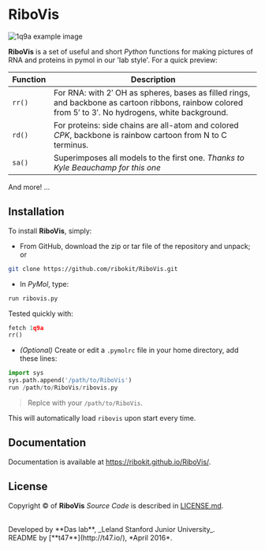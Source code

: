 # RiboVis

![1q9a example image](https://raw.github.com/ribokit/RiboVis/master/1q9a.png)

**RiboVis** is a set of useful and short *Python* functions for making pictures of RNA and proteins in pymol in our 'lab style'. For a quick preview:

| Function | Description |
| --- | --- |
| `rr()` | For RNA: with 2&prime; OH as spheres, bases as filled rings, and backbone as cartoon ribbons, rainbow colored from 5&prime; to 3&prime;. No hydrogens, white background. |
| `rd()` | For proteins: side chains are all-atom and colored _CPK_, backbone is rainbow cartoon from N to C terminus. |
| `sa()` | Superimposes all models to the first one. _Thanks to Kyle Beauchamp for this one_ |

And more! ...

## Installation

To install **RiboVis**, simply:

- From GitHub, download the zip or tar file of the repository and unpack; or 

```bash
git clone https://github.com/ribokit/RiboVis.git
```

- In _PyMol_, type:

```python
run ribovis.py
```

Tested quickly with:

```python
fetch 1q9a
rr()
```

- _(Optional)_ Create or edit a `.pymolrc` file in your home directory, add these lines:

```python
import sys
sys.path.append('/path/to/RiboVis')
run /path/to/RiboVis/ribovis.py
```

> Replce with your `/path/to/RiboVis`.

This will automatically load `ribovis` upon start every time.

## Documentation

Documentation is available at https://ribokit.github.io/RiboVis/.

## License

Copyright &copy; of **RiboVis** _Source Code_ is described in [LICENSE.md](https://github.com/ribokit/RiboVis/blob/master/LICENSE.md).

<br/>
Developed by **Das lab**, _Leland Stanford Junior University_.
<br/>
README by [**t47**](http://t47.io/), *April 2016*.

